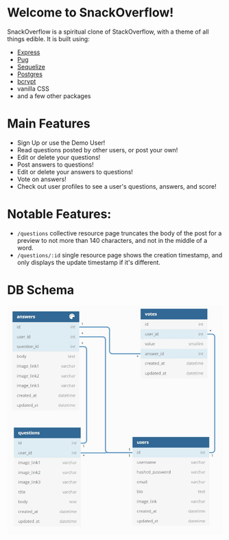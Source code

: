# Welcome to SnackOverflow!

SnackOverflow is a spiritual clone of StackOverflow, with a theme of all things edible. It is built using:
- [Express](https://expressjs.com/)
- [Pug](https://pugjs.org/api/getting-started.html)
- [Sequelize](https://sequelize.org/v5/)
- [Postgres](https://www.postgresql.org/)
- [bcrypt](https://www.npmjs.com/package/bcryptjs) 
- vanilla CSS
- and a few other packages

# Main Features 
- Sign Up or use the Demo User!
- Read questions posted by other users, or post your own!
- Edit or delete your questions!
- Post answers to questions!
- Edit or delete your answers to questions!
- Vote on answers!  
- Check out user profiles to see a user's questions, answers, and score!

# Notable Features:
- `/questions` collective resource page truncates the body of the post for a preview to not more than 140 characters, and not in the middle of a word.
- `/questions/:id` single resource page shows the creation timestamp, and only displays the update timestamp if it's different.

# DB Schema
![dbdiagram](./docs/dbdiagram.JPG)

